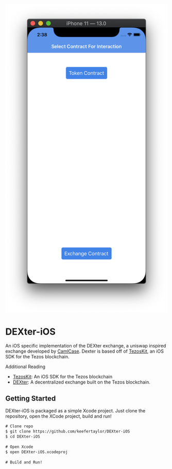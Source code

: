 ![](./DEXter1.png)

# DEXter-iOS

An iOS specific implementation of the DEXter exchange, a uniswap inspired exchange developed by [CamlCase](http://camlcase.io). Dexter is based off of [TezosKit](http://github.com/keefertaylor/TezosKit), an iOS SDK for the Tezos blockchain.

Additional Reading
- [TezosKit](http://github.com/keefertaylor/TezosKit): An iOS SDK for the Tezos blockchain
- [DEXter](https://gitlab.com/camlcase-dev/dexter): A decentralized exchange built on the Tezos blockchain.

## Getting Started

DEXter-iOS is packaged as a simple Xcode project. Just clone the repository, open the XCode project, build and run!

```shell
# Clone repo
$ git clone https://github.com/keefertaylor/DEXter-iOS
$ cd DEXter-iOS

# Open Xcode
$ open DEXter-iOS.xcodeproj

# Build and Run!
```
